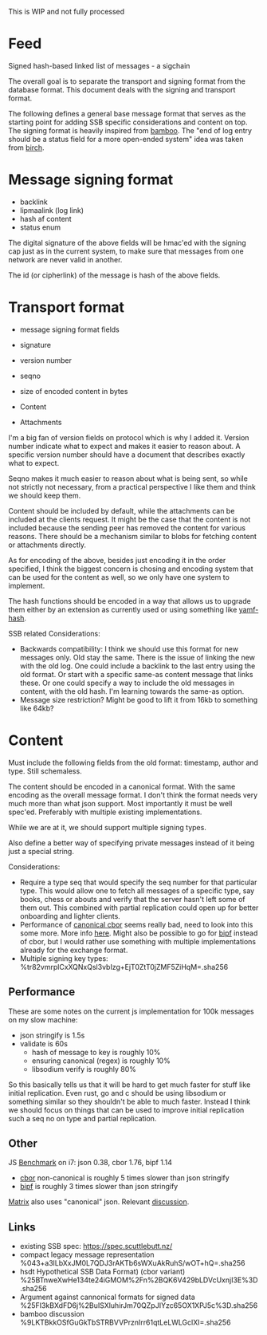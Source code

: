 This is WIP and not fully processed

# Feed

Signed hash-based linked list of messages - a sigchain

The overall goal is to separate the transport and signing format from
the database format. This document deals with the signing and
transport format.

The following defines a general base message format that serves as the
starting point for adding SSB specific considerations and content on
top. The signing format is heavily inspired from
[bamboo](https://github.com/AljoschaMeyer/bamboo). The "end of log
entry should be a status field for a more open-ended system" idea was
taken from [birch](https://github.com/cn-uofbasel/ssb-birch).

# Message signing format

 - backlink
 - lipmaalink (log link)
 - hash af content
 - status enum
 
The digital signature of the above fields will be hmac'ed with the
signing cap just as in the current system, to make sure that messages
from one network are never valid in another.

The id (or cipherlink) of the message is hash of the above fields.

# Transport format

 - message signing format fields
 - signature

 - version number
 - seqno
 - size of encoded content in bytes

 - Content
 - Attachments

I'm a big fan of version fields on protocol which is why I added
it. Version number indicate what to expect and makes it easier to
reason about. A specific version number should have a document that
describes exactly what to expect.

Seqno makes it much easier to reason about what is being sent, so
while not strictly not necessary, from a practical perspective I like
them and think we should keep them.

Content should be included by default, while the attachments can be
included at the clients request. It might be the case that the content
is not included because the sending peer has removed the content for
various reasons. There should be a mechanism similar to blobs for
fetching content or attachments directly.

As for encoding of the above, besides just encoding it in the order
specified, I think the biggest concern is chosing and encoding system
that can be used for the content as well, so we only have one system
to implement.

The hash functions should be encoded in a way that allows us to
upgrade them either by an extension as currently used or using
something like
[yamf-hash](https://github.com/AljoschaMeyer/yamf-hash).

SSB related Considerations:
 - Backwards compatibility: I think we should use this format for new
   messages only. Old stay the same. There is the issue of linking the
   new with the old log. One could include a backlink to the last
   entry using the old format. Or start with a specific same-as
   content message that links these. Or one could specify a way to
   include the old messages in content, with the old hash. I'm
   learning towards the same-as option.
 - Message size restriction? Might be good to lift it from 16kb to
   something like 64kb?

# Content

Must include the following fields from the old format: timestamp,
author and type. Still schemaless. 

The content should be encoded in a canonical format. With the same
encoding as the overall message format. I don't think the format needs
very much more than what json support. Most importantly it must be
well spec'ed. Preferably with multiple existing implementations.

While we are at it, we should support multiple signing types.

Also define a better way of specifying private messages instead of it
being just a special string.

Considerations:
 - Require a type seq that would specify the seq number for that
   particular type. This would allow one to fetch all messages of a
   specific type, say books, chess or abouts and verify that the
   server hasn't left some of them out. This combined with partial
   replication could open up for better onboarding and lighter
   clients.
 - Performance of [canonical
cbor](https://tools.ietf.org/html/rfc7049#section-3.9) seems really
bad, need to look into this some more. More info
[here](https://github.com/dignifiedquire/borc/issues/22#issuecomment-445550315). Might
also be possible to go for [bipf](https://github.com/dominictarr/bipf)
instead of cbor, but I would rather use something with multiple
implementations already for the exchange format.
 - Multiple signing key types: %tr82vmrplCxXQNxQsl3vbIzg+EjT0ZtT0jZMF5ZiHqM=.sha256

## Performance

These are some notes on the current js implementation for 100k
messages on my slow machine:

 - json stringify is 1.5s
 - validate is 60s
   - hash of message to key is roughly 10%
   - ensuring canonical (regex) is roughly 10%
   - libsodium verify is roughly 80%

So this basically tells us that it will be hard to get much faster for
stuff like initial replication. Even rust, go and c should be using
libsodium or something similar so they shouldn't be able to much
faster. Instead I think we should focus on things that can be used to
improve initial replication such a seq no on type and partial
replication.

## Other

JS [Benchmark](https://github.com/ssbc/bench-ssb/tree/test-encodings) on i7: json 0.38, cbor 1.76, bipf 1.14

- [cbor](https://github.com/dignifiedquire/borc) non-canonical is roughly 5 times slower than json stringify
- [bipf](https://github.com/dominictarr/bipf) is roughly 3 times slower than json stringify

[Matrix](https://matrix.org/docs/spec/appendices.html#canonical-json) also uses "canonical" json. Relevant [discussion](https://github.com/matrix-org/matrix-doc/issues/1013).

## Links
 - existing SSB spec: https://spec.scuttlebutt.nz/
 - compact legacy message representation %043+a3lLbXxJM0L7QDJ3rAKTb6sWXuAkRuhS/wOT+hQ=.sha256
 - hsdt Hypothetical SSB Data Format) (cbor variant) %25BTnweXwHe134te24iGMOM%2Fn%2BQK6V429bLDVcUxnjI3E%3D.sha256
 - Argument against cannonical formats for signed data  %25FI3kBXdFD6j%2BuISXluhirJm70QZpJIYzc65OX1XPJ5c%3D.sha256
 - bamboo discussion %9LKTBkkOSfGuGkTbSTRBVVPrznIrr61qtLeLWLGclXI=.sha256
